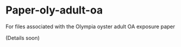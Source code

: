 # Paper-oly-adult-oa
For files associated with the Olympia oyster adult OA exposure paper

(Details soon)
